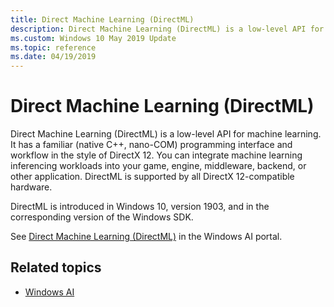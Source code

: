 ```yaml
---
title: Direct Machine Learning (DirectML)
description: Direct Machine Learning (DirectML) is a low-level API for machine learning. It has a familiar (native C++, nano-COM) programming interface and workflow in the style of DirectX 12.
ms.custom: Windows 10 May 2019 Update
ms.topic: reference
ms.date: 04/19/2019
---
```


# Direct Machine Learning (DirectML)

Direct Machine Learning (DirectML) is a low-level API for machine learning. It has a familiar (native C++, nano-COM) programming interface and workflow in the style of DirectX 12. You can integrate machine learning inferencing workloads into your game, engine, middleware, backend, or other application. DirectML is supported by all DirectX 12-compatible hardware.

DirectML is introduced in Windows 10, version 1903, and in the corresponding version of the Windows SDK.

See [Direct Machine Learning (DirectML)](/windows/ai/directml/dml) in the Windows AI portal.

## Related topics

* [Windows AI](/windows/ai/)
